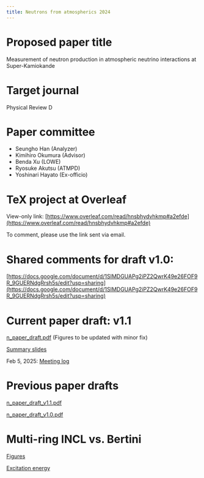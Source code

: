 ```yaml
---
title: Neutrons from atmospherics 2024
---
```


# Proposed paper title
Measurement of neutron production in atmospheric neutrino interactions at Super-Kamiokande

# Target journal
Physical Review D

# Paper committee
* Seungho Han (Analyzer)
* Kimihiro Okumura (Advisor)
* Benda Xu (LOWE)
* Ryosuke Akutsu (ATMPD)
* Yoshinari Hayato (Ex-officio)

# TeX project at Overleaf
View-only link: [https://www.overleaf.com/read/hnsbhydvhkmp#a2efde](https://www.overleaf.com/read/hnsbhydvhkmp#a2efde)

To comment, please use the link sent via email.

# Shared comments for draft v1.0:
[https://docs.google.com/document/d/1SIMDGUAPg2iPZ2QwrK49e26FOF9R_9GUERNdgRrsh5s/edit?usp=sharing](https://docs.google.com/document/d/1SIMDGUAPg2iPZ2QwrK49e26FOF9R_9GUERNdgRrsh5s/edit?usp=sharing)

# Current paper draft: v1.1
[n_paper_draft.pdf](n_paper_draft_v1.1.pdf)
(Figures to be updated with minor fix)

[Summary slides](n_paper_slides_v1.0.pdf)

Feb 5, 2025: [Meeting log](log_feb5.md)

# Previous paper drafts
[n_paper_draft_v1.1.pdf](n_paper_draft_v1.1.pdf)

[n_paper_draft_v1.0.pdf](n_paper_draft_v1.0.pdf)

# Multi-ring INCL vs. Bertini
[Figures](bert_vs_incl.pdf)

[Excitation energy](bert_vs_incl_2.pdf)
